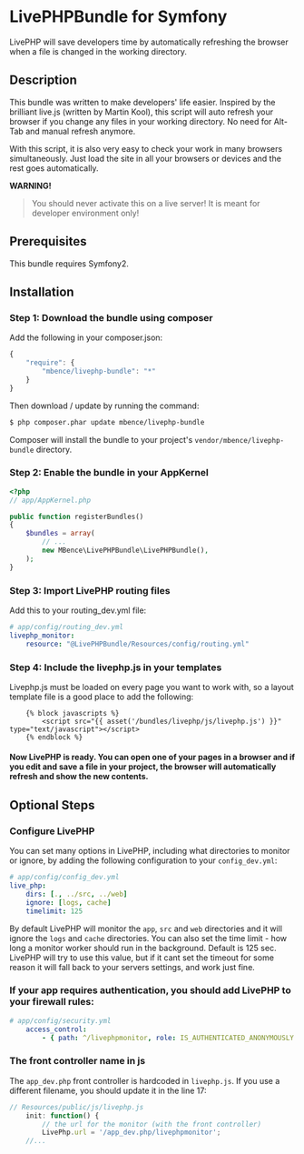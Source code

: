 LivePHPBundle for Symfony
=========================

LivePHP will save developers time by automatically refreshing the browser when a file is changed in the working directory.

## Description 

This bundle was written to make developers' life easier.
Inspired by the brilliant live.js (written by Martin Kool), 
this script will auto refresh your browser if you change any files in your working directory. No need for Alt-Tab and manual refresh anymore.

With this script, it is also very easy to check your work in many browsers simultaneously. 
Just load the site in all your browsers or devices and the rest goes automatically.

**WARNING!**
> You should never activate this on a live server! It is meant for developer environment only!

## Prerequisites

This bundle requires Symfony2.

## Installation 

### Step 1: Download the bundle using composer

Add the following in your composer.json:

```js
{
    "require": {
        "mbence/livephp-bundle": "*"
    }
}
```

Then download / update by running the command:

``` bash
$ php composer.phar update mbence/livephp-bundle
```

Composer will install the bundle to your project's `vendor/mbence/livephp-bundle` directory.

### Step 2: Enable the bundle in your AppKernel

``` php
<?php
// app/AppKernel.php

public function registerBundles()
{
    $bundles = array(
        // ...
        new MBence\LivePHPBundle\LivePHPBundle(),
    );
}
```

### Step 3: Import LivePHP routing files

Add this to your routing_dev.yml file:
``` yaml
# app/config/routing_dev.yml
livephp_monitor:
    resource: "@LivePHPBundle/Resources/config/routing.yml"    
```

### Step 4: Include the livephp.js in your templates

Livephp.js must be loaded on every page you want to work with, so a layout template file is a good place to add the following:
``` twig
    {% block javascripts %}
        <script src="{{ asset('/bundles/livephp/js/livephp.js') }}" type="text/javascript"></script>
    {% endblock %}
```

#### Now LivePHP is ready. You can open one of your pages in a browser and if you edit and save a file in your project, the browser will automatically refresh and show the new contents.


## Optional Steps

### Configure LivePHP

You can set many options in LivePHP, including what directories to monitor or ignore, by adding the following configuration to your `config_dev.yml`:
``` yaml
# app/config/config_dev.yml
live_php:
    dirs: [., ../src, ../web]
    ignore: [logs, cache]
    timelimit: 125
```
By default LivePHP will monitor the `app`, `src` and `web` directories and it will ignore the `logs` and `cache` directories.
You can also set the time limit - how long a monitor worker should run in the background. Default is 125 sec. LivePHP will try to use this value, 
but if it cant set the timeout for some reason it will fall back to your servers settings, and work just fine.

### If your app requires authentication, you should add LivePHP to your firewall rules:

``` yaml
# app/config/security.yml
    access_control:
        - { path: ^/livephpmonitor, role: IS_AUTHENTICATED_ANONYMOUSLY }
```

### The front controller name in js
The `app_dev.php` front controller is hardcoded in `livephp.js`. If you use a different filename, you should update it in the line 17:
``` javascript
// Resources/public/js/livephp.js
    init: function() {
        // the url for the monitor (with the front controller)
        LivePhp.url = '/app_dev.php/livephpmonitor';
    //...
```
